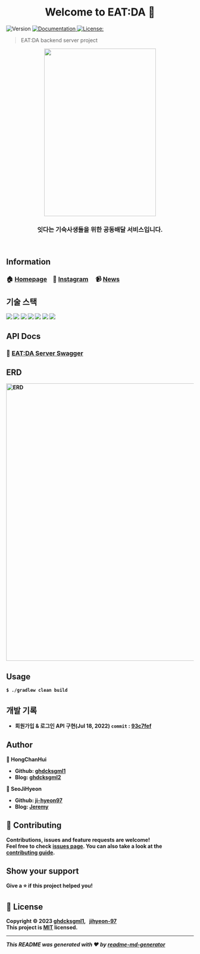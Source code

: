 <h1 align="center">Welcome to EAT:DA 👋</h1>
<p>
  <img alt="Version" src="https://img.shields.io/badge/version- Beta Service -blue.svg?cacheSeconds=2592000" />
  <a href="https://github.com/winter-soft/eatda-backend" target="_blank">
    <img alt="Documentation" src="https://img.shields.io/badge/Maintaining-yes-brightgreen.svg" />
  </a>
  <a href="https://github.com/ji-hyeon97" target="_blank">
    <img alt="License:" src="https://img.shields.io/badge/License-MIT-yellow.svg" />
  </a>
</p>

> EAT:DA backend server project

<p align="center"><img src="https://user-images.githubusercontent.com/79920930/210919159-846f736f-078b-4557-a432-62df1be51eb0.jpeg" width="300" height="450"></p>

<h3 align="center"><b>잇다는 기숙사생들을 위한 공동배달 서비스입니다.</h3>
<br/>

## Information
 
### 🏠 [Homepage](https://eat-da.com/auth/login.php) &nbsp;&nbsp; 📱 [Instagram](https://www.instagram.com/eatda_official) &nbsp;&nbsp;&nbsp; 📹 [News](https://www.youtube.com/watch?v=RL3vRjY2E0M) &nbsp;&nbsp;

## 기술 스택
<img src="https://img.shields.io/badge/Spring Boot-6DB33F?style=flat&logo=Spring Boot&logoColor=white" />
<img src="https://img.shields.io/badge/JPA-09A3D5?style=flat&logo=JPA&logoColor=white" />
<img src="https://img.shields.io/badge/Spring Security-6DB33F?style=flat&logo=Spring Security&logoColor=white" />
<img src="https://img.shields.io/badge/JWT-6DB33F?style=flat&logo=JWT&logoColor=white" />
<img src="https://img.shields.io/badge/MySQL-4479A1?style=flat&logo=MySQL&logoColor=white" />
<img src="https://img.shields.io/badge/Swagger-85EA2D?style=flat&logo=Swagger&logoColor=white" />
<img src="https://img.shields.io/badge/Git-F05032?style=flat&logo=Git&logoColor=white" />

<br/>

## API Docs

### 📝  [EAT:DA Server Swagger](https://eat-da.com/welcome.php)

## ERD
<img width="745" alt="ERD" src="https://user-images.githubusercontent.com/79920930/210973524-39d537f2-761f-4a6f-863c-e57827549e01.png">


## Usage

```sh
$ ./gradlew clean build
```

## 개발 기록
- 회원가입 & 로그인 API 구현(Jul 18, 2022) ```commit``` : [93c7fef](https://github.com/winter-soft/eatda-backend/commit/93c7fefc876d04ccad8eafcd6767bea13f49cc78)

## Author

👤 **HongChanHui**

* Github: [ghdcksgml1](https://github.com/ghdcksgml1)
* Blog: [ghdcksgml2](https://blog.naver.com/ghdcksgml2)

👤 **SeoJiHyeon**

* Github: [ji-hyeon97](https://github.com/ji-hyeon97)
* Blog: [Jeremy](/)


## 🤝 Contributing

Contributions, issues and feature requests are welcome!<br />Feel free to check [issues page](https://github.com/winter-soft/eatda-backend/issues). You can also take a look at the [contributing guide](/).

## Show your support

Give a ⭐️ if this project helped you!

## 📝 License

Copyright © 2023 [ghdcksgml1](https://github.com/ghdcksgml1), &nbsp; [jihyeon-97](https://github.com/jihyeon-97)<br />
This project is [MIT](/) licensed.

***
_This README was generated with ❤️ by [readme-md-generator](https://github.com/kefranabg/readme-md-generator)_
